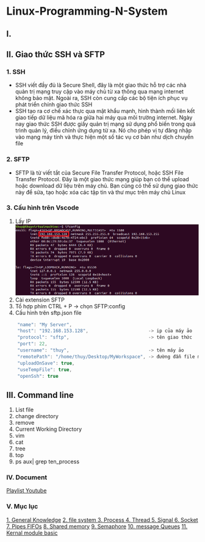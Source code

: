 # Linux-Programming-N-System
## I. 
## II. Giao thức SSH và SFTP
### 1. SSH 
- SSH viết đầy đủ là Secure Shell, đây là một giao thức hỗ trợ các nhà quản trị mạng truy cập vào máy chủ từ xa thông qua mạng internet không bảo mật. Ngoài ra, SSH còn cung cấp các bộ tiện ích phục vụ phát triển chính giao thức SSH 
- SSH tạo ra cơ chế xác thực qua mật khẩu mạnh, hình thành mối liên kết giao tiếp dữ liệu mã hóa ra giữa hai máy qua môi trường internet. Ngày nay giao thức SSH được giấy quản trị mạng sử dụng phổ biến trong quá trình quản lý, điều chỉnh ứng dụng từ xa. Nó cho phép vị tự đăng nhập vào mạng máy tính và thực hiện một số tác vụ cơ bản như dịch chuyển file 
### 2. SFTP 
- SFTP là từ viết tắt của Secure File Transfer Protocol, hoặc SSH File Transfer Protocol. Đây là một giao thức mạng giúp bạn có thể upload hoặc download dữ liệu trên máy chủ. Bạn cũng có thể sử dụng giao thức này để sửa, tạo hoặc xóa các tập tin và thư mục trên máy chủ Linux 
### 3. Cấu hình trên Vscode
1.  Lấy IP  
![image](IPconfig_linux.png)
3. Cài extension SFTP 
4. Tổ hợp phím CTRL + P $\to$ chọn SFTP:config
5. Cấu hình trên sftp.json file 
``` c
    "name": "My Server",
    "host": "192.168.153.128",                      -> ip của máy ảo 
    "protocol": "sftp",                             -> tên giao thức 
    "port": 22,     
    "username": "thuy",                             -> tên máy ảo 
    "remotePath": "/home/thuy/Desktop/MyWorkspace", -> đường đẫn file muốn truyền
    "uploadOnSave": true,
    "useTempFile": true,
    "openSsh": true
```
## III. Command line
1. List file
2. change directory
3. remove
4. Current Working Directory
5. vim
6. cat
7. tree 
8. top 
9. ps aux| grep ten_process

### IV. Document
[Playlist Youtube](https://www.youtube.com/playlist?list=PL831drV1RoWunpiXBC442qlY9FIkMepNI)

### V. Mục lục
[1. General Knowledge](https://github.com/thuyhoh/Linux_Programming_N_System/tree/master/1-General-Knowledge)
[2. file system ](https://github.com/thuyhoh/Linux_Programming_N_System/tree/master/2-Linux-File-System)
[3. Process ](https://github.com/thuyhoh/Linux_Programming_N_System/tree/master/3-Process)
[4. Thread ](https://github.com/thuyhoh/Linux_Programming_N_System/tree/master/4-thread)
[5. Signal ](https://github.com/thuyhoh/Linux_Programming_N_System/tree/master/5-signal)
[6. Socket ](https://github.com/thuyhoh/Linux_Programming_N_System/tree/master/6-socket)
[7. Pipes FIFOs](https://github.com/thuyhoh/Linux_Programming_N_System/tree/master/7-pipes-FIFOs)
[8. Shared memory](https://github.com/thuyhoh/Linux_Programming_N_System/tree/master/8-shared-memory)
[9. Semaphore](https://github.com/thuyhoh/Linux_Programming_N_System/tree/master/9-semaphore)
[10. message Queues](https://github.com/thuyhoh/Linux_Programming_N_System/tree/master/10-message-queues)
[11. Kernal module basic]()

 
